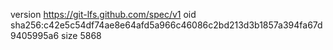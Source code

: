 version https://git-lfs.github.com/spec/v1
oid sha256:c42e5c54df74ae8e64afd5a966c46086c2bd213d3b1857a394fa67d9405995a6
size 5868
